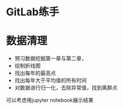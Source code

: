 # GitLab练手
# 数据清理
- 预习数据挖掘第一章与第二章，
- 绘制折线图
- 找出每年的最高点
- 找出每年大于平均值的所有时间
- 对数据进行归一化，去除异常值，找到离群点

可以考虑用jupyter notebook展示结果